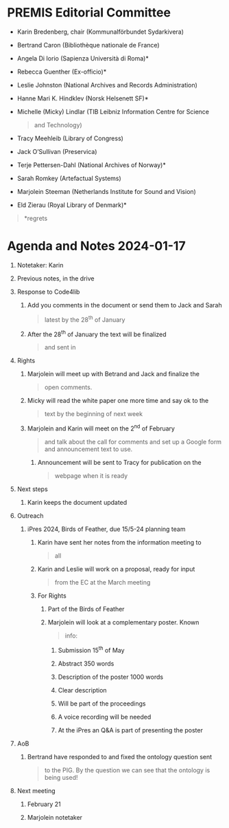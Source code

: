 PREMIS Editorial Committee 
==========================

-   Karin Bredenberg, chair (Kommunalförbundet Sydarkivera)

-   Bertrand Caron (Bibliothèque nationale de France) 

-   Angela Di Iorio (Sapienza Università di Roma)\*

-   Rebecca Guenther (Ex-officio)\*

-   Leslie Johnston (National Archives and Records Administration)

-   Hanne Mari K. Hindklev (Norsk Helsenett SF)\*

-   Michelle (Micky) Lindlar (TIB Leibniz Information Centre for Science
    > and Technology)

-   Tracy Meehleib (Library of Congress)

-   Jack O’Sullivan (Preservica)

-   Terje Pettersen-Dahl (National Archives of Norway)\* 

-   Sarah Romkey (Artefactual Systems) 

-   Marjolein Steeman (Netherlands Institute for Sound and Vision) 

-   Eld Zierau (Royal Library of Denmark)\*

> \*regrets

Agenda and Notes 2024-01-17
===========================

1.  Notetaker: Karin

2.  Previous notes, in the drive

3.  Response to Code4lib

    1.  Add you comments in the document or send them to Jack and Sarah
        > latest by the 28<sup>th</sup> of January

    2.  After the 28<sup>th</sup> of January the text will be finalized
        > and sent in

4.  Rights

    1.  Marjolein will meet up with Betrand and Jack and finalize the
        > open comments.

    2.  Micky will read the white paper one more time and say ok to the
        > text by the beginning of next week

    3.  Marjolein and Karin will meet on the 2<sup>nd</sup> of February
        > and talk about the call for comments and set up a Google form
        > and announcement text to use.

        1.  Announcement will be sent to Tracy for publication on the
            > webpage when it is ready

5.  Next steps

    1.  Karin keeps the document updated

6.  Outreach

    1.  iPres 2024, Birds of Feather, due 15/5-24 planning team

        1.  Karin have sent her notes from the information meeting to
            > all

        2.  Karin and Leslie will work on a proposal, ready for input
            > from the EC at the March meeting

        3.  For Rights

            1.  Part of the Birds of Feather

            2.  Marjolein will look at a complementary poster. Known
                > info:

                1.  Submission 15<sup>th</sup> of May

                2.  Abstract 350 words

                3.  Description of the poster 1000 words

                4.  Clear description

                5.  Will be part of the proceedings

                6.  A voice recording will be needed

                7.  At the iPres an Q&A is part of presenting the poster

7.  AoB

    1.  Bertrand have responded to and fixed the ontology question sent
        > to the PIG. By the question we can see that the ontology is
        > being used!

8.  Next meeting

    1.  February 21

    2.  Marjolein notetaker
